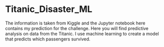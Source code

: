 # Titanic_Disaster_ML
The information is taken from Kiggle and the Jupyter notebook here contains my prediction for the challenge.  Here you will find predictive analysis on data from the Titanic.  I use machine learning to create a model that predicts which passengers survived.
